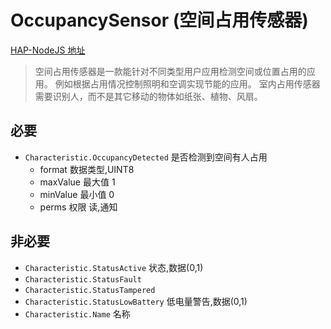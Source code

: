 # OccupancySensor (空间占用传感器)

[HAP-NodeJS 地址](https://github.com/KhaosT/HAP-NodeJS/blob/master/lib/gen/HomeKitTypes.js#L3240)

>空间占用传感器是一款能针对不同类型用户应用检测空间或位置占用的应用。 例如根据占用情况控制照明和空调实现节能的应用。 室内占用传感器需要识别人，而不是其它移动的物体如纸张、植物、风扇。

必要
---
* `Characteristic.OccupancyDetected` 是否检测到空间有人占用
    * format 数据类型,UINT8
    * maxValue 最大值 1
    * minValue 最小值 0
    * perms 权限 读,通知


非必要 
---

* `Characteristic.StatusActive`  状态,数据(0,1)
* `Characteristic.StatusFault`
* `Characteristic.StatusTampered`
* `Characteristic.StatusLowBattery` 低电量警告,数据(0,1)
* `Characteristic.Name` 名称